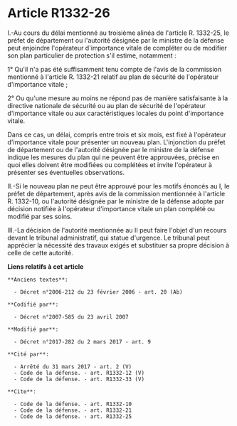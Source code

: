 # Article R1332-26

I.-Au cours du délai mentionné au troisième alinéa de l'article R. 1332-25, le préfet de département ou l'autorité désignée
par le ministre de la défense peut enjoindre l'opérateur d'importance vitale de compléter ou de modifier son plan particulier
de protection s'il estime, notamment : 

1° Qu'il n'a pas été suffisamment tenu compte de l'avis de la commission mentionné à l'article R. 1332-21 relatif au plan de
sécurité de l'opérateur d'importance vitale ; 

2° Ou qu'une mesure au moins ne répond pas de manière satisfaisante à la directive nationale de sécurité ou au plan de
sécurité de l'opérateur d'importance vitale ou aux caractéristiques locales du point d'importance vitale. 

Dans ce cas, un délai, compris entre trois et six mois, est fixé à l'opérateur d'importance vitale pour présenter un nouveau
plan. L'injonction du préfet de département ou de l'autorité désignée par le ministre de la défense indique les mesures du
plan qui ne peuvent être approuvées, précise en quoi elles doivent être modifiées ou complétées et invite l'opérateur à
présenter ses éventuelles observations. 

II.-Si le nouveau plan ne peut être approuvé pour les motifs énoncés au I, le préfet de département, après avis de la
commission mentionnée à l'article R. 1332-10, ou l'autorité désignée par le ministre de la défense adopte par décision
notifiée à l'opérateur d'importance vitale un plan complété ou modifié par ses soins. 

III.-La décision de l'autorité mentionnée au II peut faire l'objet d'un recours devant le tribunal administratif, qui statue
d'urgence. Le tribunal peut apprécier la nécessité des travaux exigés et substituer sa propre décision à celle de cette
autorité.

**Liens relatifs à cet article**

	**Anciens textes**:

	  - Décret n°2006-212 du 23 février 2006 - art. 20 (Ab)

	**Codifié par**:

	  - Décret n°2007-585 du 23 avril 2007

	**Modifié par**:

	  - Décret n°2017-282 du 2 mars 2017 - art. 9

	**Cité par**:

	  - Arrêté du 31 mars 2017 - art. 2 (V)
	  - Code de la défense. - art. R1332-12 (V)
	  - Code de la défense. - art. R1332-33 (V)

	**Cite**:

	  - Code de la défense. - art. R1332-10
	  - Code de la défense. - art. R1332-21
	  - Code de la défense. - art. R1332-25
